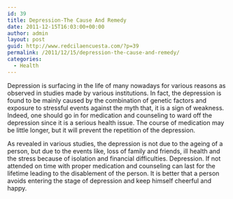 ```yaml
---
id: 39
title: Depression-The Cause And Remedy
date: 2011-12-15T16:03:00+00:00
author: admin
layout: post
guid: http://www.redcilaencuesta.com/?p=39
permalink: /2011/12/15/depression-the-cause-and-remedy/
categories:
  - Health
---
```

Depression is surfacing in the life of many nowadays for various reasons as observed in studies made by various institutions. In fact, the depression is found to be mainly caused by the combination of genetic factors and exposure to stressful events against the myth that, it is a sign of weakness. Indeed, one should go in for medication and counseling to ward off the depression since it is a serious health issue. The course of medication may be little longer, but it will prevent the repetition of the depression.

As revealed in various studies, the depression is not due to the ageing of a person, but due to the events like, loss of family and friends, ill health and the stress because of isolation and financial difficulties. Depression. If not attended on time with proper medication and counseling can last for the lifetime leading to the disablement of the person. It is better that a person avoids entering the stage of depression and keep himself cheerful and happy.